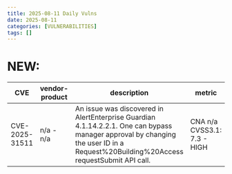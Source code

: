 ```yaml
---
title: 2025-08-11 Daily Vulns
date: 2025-08-11
categories: [VULNERABILITIES]
tags: []
---
```


# NEW:

| CVE            | vendor-product | description                                                                                                                                                                         | metric                      | Referenceurl                                                                                                                                                                                                         | title                                                      | GithubURL |                                                                                                                                   |
| -------------- | -------------- | ----------------------------------------------------------------------------------------------------------------------------------------------------------------------------------- | --------------------------- | -------------------------------------------------------------------------------------------------------------------------------------------------------------------------------------------------------------------- | ---------------------------------------------------------- | --------- | --------------------------------------------------------------------------------------------------------------------------------- |
| CVE-2025-31511 | n/a - n/a      | An issue was discovered in AlertEnterprise Guardian 4.1.14.2.2.1\. One can bypass manager approval by changing the user ID in a Request%20Building%20Access requestSubmit API call. | CNA n/a CVSS3.1: 7.3 - HIGH | [0](https://alertenterprise.com/switch-to-guardian/) [1](https://x.com/pand0rausa/status/1947477020809826359) [2](https://alertenterprise.screenstepslive.com/a/1969949-alertenterprise-security-advisory-july-2025) | Exploitation: noneAutomatable: noTechnical Impact: partial | undefined | [github](https://github.com/cisagov/vulnrichment/raw/095517edea6df934e4c08a97795f23117f954908/2025%2F31xxx%2FCVE-2025-31511.json) |